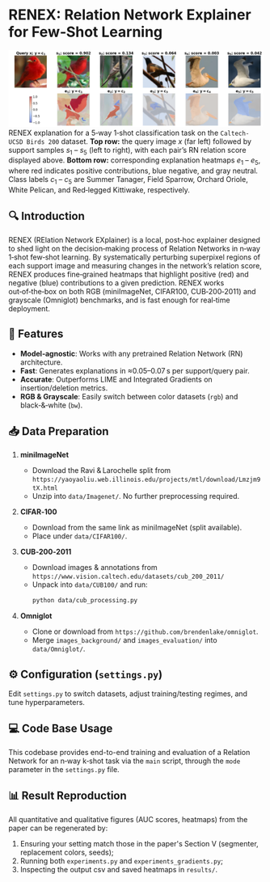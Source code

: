 # RENEX: Relation Network Explainer for Few‑Shot Learning

![RENEX explanation example](renex.png)
RENEX explanation for a 5‑way 1‑shot classification task on the `Caltech-UCSD Birds 200` dataset. **Top row:** the query image $x$ (far left) followed by support samples $s_1$ – $s_5$ (left to right), with each pair’s RN relation score displayed above. **Bottom row:** corresponding explanation heatmaps $e_1$ – $e_5$, where red indicates positive contributions, blue negative, and gray neutral. Class labels $c_1$ – $c_5$ are Summer Tanager, Field Sparrow, Orchard Oriole, White Pelican, and Red‑legged Kittiwake, respectively.

## 🔍 Introduction

RENEX (RElation Network EXplainer) is a local, post‑hoc explainer designed to shed light on the decision‑making process of Relation Networks in n‑way 1‑shot few‑shot learning. By systematically perturbing superpixel regions of each support image and measuring changes in the network’s relation score, RENEX produces fine‑grained heatmaps that highlight positive (red) and negative (blue) contributions to a given prediction. RENEX works out‑of‑the‑box on both RGB (miniImageNet, CIFAR100, CUB‑200‑2011) and grayscale (Omniglot) benchmarks, and is fast enough for real‑time deployment.

## 🚀 Features

- **Model‑agnostic**: Works with any pretrained Relation Network (RN) architecture.  
- **Fast**: Generates explanations in ≈0.05–0.07 s per support/query pair.  
- **Accurate**: Outperforms LIME and Integrated Gradients on insertion/deletion metrics.  
- **RGB & Grayscale**: Easily switch between color datasets (`rgb`) and black‑&‑white (`bw`).  

## 📥 Data Preparation

1. **miniImageNet**  
   - Download the Ravi & Larochelle split from  
     `https://yaoyaoliu.web.illinois.edu/projects/mtl/download/Lmzjm9tX.html`  
   - Unzip into `data/Imagenet/`. No further preprocessing required.

2. **CIFAR‑100**  
   - Download from the same link as miniImageNet (split available).  
   - Place under `data/CIFAR100/`.  

3. **CUB‑200‑2011**  
   - Download images & annotations from  
     `https://www.vision.caltech.edu/datasets/cub_200_2011/`  
   - Unpack into `data/CUB100/` and run:
     ```bash
     python data/cub_processing.py
     ```

4. **Omniglot**  
   - Clone or download from `https://github.com/brendenlake/omniglot`.  
   - Merge `images_background/` and `images_evaluation/` into `data/Omniglot/`.  

## ⚙️ Configuration (`settings.py`)

Edit `settings.py` to switch datasets, adjust training/testing regimes, and tune hyperparameters.

## 💻 Code Base Usage

This codebase provides end-to-end training and evaluation of a Relation Network for an n‑way k‑shot task via the `main` script, through the `mode` parameter in the `settings.py` file.

## 📊 Result Reproduction
All quantitative and qualitative figures (AUC scores, heatmaps) from the paper can be regenerated by:
1. Ensuring your setting match those in the paper's Section V (segmenter, replacement colors, seeds);
2. Running both `experiments.py` and `experiments_gradients.py`;
3. Inspecting the output csv and saved heatmaps in `results/`.
